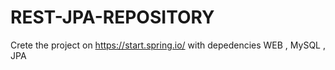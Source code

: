 # REST-JPA-REPOSITORY
Crete the project on https://start.spring.io/
with depedencies WEB , MySQL , JPA
